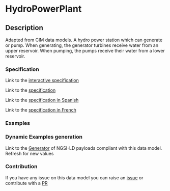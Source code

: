 # HydroPowerPlant

## Description 

Adapted from CIM data models. A hydro power station which can generate or pump. When generating, the generator turbines receive water from an upper reservoir. When pumping, the pumps receive their water from a lower reservoir.
### Specification

Link to the [interactive specification](https://swagger.lab.fiware.org/?url=https://smart-data-models.github.io/dataModel.EnergyCIM/HydroPowerPlant/swagger.yaml)

Link to the [specification](https://smart-data-models.github.io/dataModel.EnergyCIM/HydroPowerPlant/doc/spec.md)

Link to the [specification in Spanish](https://smart-data-models.github.io/dataModel.EnergyCIM/HydroPowerPlant/doc/spec_ES.md)

Link to the [specification in French](https://smart-data-models.github.io/dataModel.EnergyCIM/HydroPowerPlant/doc/spec_FR.md)
### Examples
### Dynamic Examples generation

Link to the [Generator](https://smartdatamodels.org/extra/ngsi-ld_generator_v0.91.php?schemaUrl=https://raw.githubusercontent.com/smart-data-models/dataModel.EnergyCIM/master/HydroPowerPlant/schema.json&email=info@smartdatamodels.org) of NGSI-LD payloads compliant with this data model. Refresh for new values
### Contribution

 If you have any issue on this data model you can raise an [issue](https://github.com/smart-data-models/dataModel.EnergyCIM/issues)  or contribute with a [PR](https://github.com/smart-data-models/dataModel.EnergyCIM/pulls)